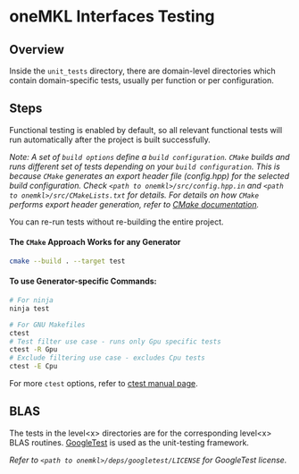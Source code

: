 # oneMKL Interfaces Testing

## Overview
Inside the `unit_tests` directory, there are domain-level directories which contain domain-specific tests, usually per function or per configuration.

## Steps
Functional testing is enabled by default, so all relevant functional tests will run automatically after the project is built successfully.

*Note: A set of `build options` define a `build configuration`. `CMake` builds and runs different set of tests depending on your `build configuration`. This is because `CMake` generates an export header file (config.hpp) for the selected build configuration. Check `<path to onemkl>/src/config.hpp.in` and `<path to onemkl>/src/CMakeLists.txt` for details. For details on how `CMake` performs export header generation, refer to [CMake documentation](https://cmake.org/cmake/help/v3.13/module/GenerateExportHeader.html).*

You can re-run tests without re-building the entire project.

#### The `CMake` Approach Works for any Generator
```bash
cmake --build . --target test
```

#### To use Generator-specific Commands:

```bash
# For ninja
ninja test
```

```bash
# For GNU Makefiles
ctest
# Test filter use case - runs only Gpu specific tests
ctest -R Gpu
# Exclude filtering use case - excludes Cpu tests
ctest -E Cpu
```

For more `ctest` options, refer to [ctest manual page](https://cmake.org/cmake/help/v3.13/manual/ctest.1.html).

## BLAS

The tests in the level\<x> directories are for the corresponding level\<x> BLAS routines. [GoogleTest](https://github.com/google/googletest) is used as the unit-testing framework.


*Refer to `<path to onemkl>/deps/googletest/LICENSE` for GoogleTest license.*
